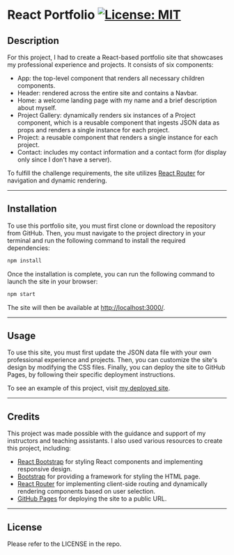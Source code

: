 # React Portfolio [![License: MIT](https://img.shields.io/badge/License-MIT-yellow.svg)](https://opensource.org/licenses/MIT)

## Description

For this project, I had to create a React-based portfolio site that showcases my professional experience and projects. It consists of six components:

- App: the top-level component that renders all necessary children components.
- Header: rendered across the entire site and contains a Navbar.
- Home: a welcome landing page with my name and a brief description about myself.
- Project Gallery: dynamically renders six instances of a Project component, which is a reusable component that ingests JSON data as props and renders a single instance for each project.
- Project: a reusable component that renders a single instance for each project.
- Contact: includes my contact information and a contact form (for display only since I don't have a server).

To fulfill the challenge requirements, the site utilizes [React Router](https://reactrouter.com/en/main/start/tutorial) for navigation and dynamic rendering.

---

## Installation

To use this portfolio site, you must first clone or download the repository from GitHub. Then, you must navigate to the project directory in your terminal and run the following command to install the required dependencies:

```javascript
npm install
```

Once the installation is complete, you can run the following command to launch the site in your browser:

```javascript
npm start
```

The site will then be available at [http://localhost:3000/](http://localhost:3000/).

---

## Usage

To use this site, you must first update the JSON data file with your own professional experience and projects. Then, you can customize the site's design by modifying the CSS files. Finally, you can deploy the site to GitHub Pages, by following their specific deployment instructions.

To see an example of this project, visit [my deployed site](https://mchinojo.github.io/13React-Portfolio/).

---

## Credits

This project was made possible with the guidance and support of my instructors and teaching assistants. I also used various resources to create this project, including:

- [React Bootstrap](https://react-bootstrap.github.io/) for styling React components and implementing responsive design.
- [Bootstrap](https://getbootstrap.com/) for providing a framework for styling the HTML page.
- [React Router](https://reactrouter.com/en/main/start/tutorial) for implementing client-side routing and dynamically rendering components based on user selection.
- [GitHub Pages](https://github.com/gitname/react-gh-pages) for deploying the site to a public URL.

---

## License

Please refer to the LICENSE in the repo.
